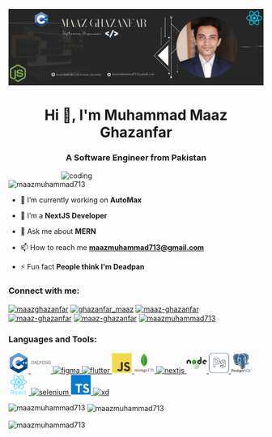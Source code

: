 ![logo](https://github.com/maazmuhammad713/maazmuhammad713/blob/main/Banner.png)
<h1 align="center">Hi 👋, I'm Muhammad Maaz Ghazanfar</h1>
<h3 align="center">A Software Engineer from Pakistan</h3>

<img align="right" alt="coding" width="400" src="https://camo.githubusercontent.com/d8a7b68700e343761bb04aee7c848aade21227cdae9e9ce9f1dac0d7c88df23d/68747470733a2f2f63646e612e61727473746174696f6e2e636f6d2f702f6173736574732f696d616765732f696d616765732f3033352f3639332f3635362f6f726967696e616c2f6777796e6574682d62616c7563696f2d68656c6c6f2d776f726c642e6769663f31363135363432383737">

<p align="left"> <img src="[https://komarev.com/ghpvc/?username=maazmuhammad713&label=Profile%20views&color=0e75b6&style=flat](https://www.google.com/url?sa=i&url=https%3A%2F%2Fgist.github.com%2Fvininjr%2Fd29bb07bdadb41e4b0923bc8fa748b1a&psig=AOvVaw3q9uP54TW4x3TOGtp8rNjc&ust=1731820996599000&source=images&cd=vfe&opi=89978449&ved=0CBMQjRxqFwoTCJDoyouO4IkDFQAAAAAdAAAAABAE)" alt="maazmuhammad713" /> </p>

- 🔭 I’m currently working on **AutoMax**

- 🌱 I’m a **NextJS Developer**

- 💬 Ask me about **MERN**

- 📫 How to reach me **maazmuhammad713@gmail.com**

- ⚡ Fun fact **People think I'm Deadpan**

<h3 align="left">Connect with me:</h3>
<p align="left">
<a href="https://dev.to/maazghazanfar" target="blank"><img align="center" src="https://raw.githubusercontent.com/rahuldkjain/github-profile-readme-generator/master/src/images/icons/Social/devto.svg" alt="maazghazanfar" height="30" width="40" /></a>
<a href="https://twitter.com/ghazanfar_maaz" target="blank"><img align="center" src="https://raw.githubusercontent.com/rahuldkjain/github-profile-readme-generator/master/src/images/icons/Social/twitter.svg" alt="ghazanfar_maaz" height="30" width="40" /></a>
<a href="https://linkedin.com/in/maaz-ghazanfar" target="blank"><img align="center" src="https://raw.githubusercontent.com/rahuldkjain/github-profile-readme-generator/master/src/images/icons/Social/linked-in-alt.svg" alt="maaz-ghazanfar" height="30" width="40" /></a>
<a href="https://stackoverflow.com/users/maaz-ghazanfar" target="blank"><img align="center" src="https://raw.githubusercontent.com/rahuldkjain/github-profile-readme-generator/master/src/images/icons/Social/stack-overflow.svg" alt="maaz-ghazanfar" height="30" width="40" /></a>
<a href="https://codesandbox.com/maaz-ghazanfar" target="blank"><img align="center" src="https://raw.githubusercontent.com/rahuldkjain/github-profile-readme-generator/master/src/images/icons/Social/codesandbox.svg" alt="maaz-ghazanfar" height="30" width="40" /></a>
<a href="https://www.leetcode.com/maazmuhammad713" target="blank"><img align="center" src="https://raw.githubusercontent.com/rahuldkjain/github-profile-readme-generator/master/src/images/icons/Social/leet-code.svg" alt="maazmuhammad713" height="30" width="40" /></a>
</p>

<h3 align="left">Languages and Tools:</h3>
<p align="left"> <a href="https://www.w3schools.com/cpp/" target="_blank" rel="noreferrer"> <img src="https://raw.githubusercontent.com/devicons/devicon/master/icons/cplusplus/cplusplus-original.svg" alt="cplusplus" width="40" height="40"/> </a> <a href="https://expressjs.com" target="_blank" rel="noreferrer"> <img src="https://raw.githubusercontent.com/devicons/devicon/master/icons/express/express-original-wordmark.svg" alt="express" width="40" height="40"/> </a> <a href="https://www.figma.com/" target="_blank" rel="noreferrer"> <img src="https://www.vectorlogo.zone/logos/figma/figma-icon.svg" alt="figma" width="40" height="40"/> </a> <a href="https://flutter.dev" target="_blank" rel="noreferrer"> <img src="https://www.vectorlogo.zone/logos/flutterio/flutterio-icon.svg" alt="flutter" width="40" height="40"/> </a> <a href="https://developer.mozilla.org/en-US/docs/Web/JavaScript" target="_blank" rel="noreferrer"> <img src="https://raw.githubusercontent.com/devicons/devicon/master/icons/javascript/javascript-original.svg" alt="javascript" width="40" height="40"/> </a> <a href="https://www.mongodb.com/" target="_blank" rel="noreferrer"> <img src="https://raw.githubusercontent.com/devicons/devicon/master/icons/mongodb/mongodb-original-wordmark.svg" alt="mongodb" width="40" height="40"/> </a> <a href="https://nextjs.org/" target="_blank" rel="noreferrer"> <img src="https://cdn.worldvectorlogo.com/logos/nextjs-2.svg" alt="nextjs" width="40" height="40"/> </a> <a href="https://nodejs.org" target="_blank" rel="noreferrer"> <img src="https://raw.githubusercontent.com/devicons/devicon/master/icons/nodejs/nodejs-original-wordmark.svg" alt="nodejs" width="40" height="40"/> </a> <a href="https://www.photoshop.com/en" target="_blank" rel="noreferrer"> <img src="https://raw.githubusercontent.com/devicons/devicon/master/icons/photoshop/photoshop-line.svg" alt="photoshop" width="40" height="40"/> </a> <a href="https://www.postgresql.org" target="_blank" rel="noreferrer"> <img src="https://raw.githubusercontent.com/devicons/devicon/master/icons/postgresql/postgresql-original-wordmark.svg" alt="postgresql" width="40" height="40"/> </a> <a href="https://reactjs.org/" target="_blank" rel="noreferrer"> <img src="https://raw.githubusercontent.com/devicons/devicon/master/icons/react/react-original-wordmark.svg" alt="react" width="40" height="40"/> </a> <a href="https://www.selenium.dev" target="_blank" rel="noreferrer"> <img src="https://raw.githubusercontent.com/detain/svg-logos/780f25886640cef088af994181646db2f6b1a3f8/svg/selenium-logo.svg" alt="selenium" width="40" height="40"/> </a> <a href="https://www.typescriptlang.org/" target="_blank" rel="noreferrer"> <img src="https://raw.githubusercontent.com/devicons/devicon/master/icons/typescript/typescript-original.svg" alt="typescript" width="40" height="40"/> </a> <a href="https://www.adobe.com/products/xd.html" target="_blank" rel="noreferrer"> <img src="https://cdn.worldvectorlogo.com/logos/adobe-xd.svg" alt="xd" width="40" height="40"/> </a> </p>

<p><img align="left" src="https://github-readme-stats.vercel.app/api/top-langs?username=maazmuhammad713&show_icons=true&locale=en&layout=compact" alt="maazmuhammad713" /></p>

<p>&nbsp;<img align="center" src="https://github-readme-stats.vercel.app/api?username=maazmuhammad713&show_icons=true&locale=en" alt="maazmuhammad713" /></p>

<p><img align="center" src="https://github-readme-streak-stats.herokuapp.com/?user=maazmuhammad713&" alt="maazmuhammad713" /></p>
